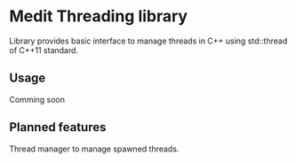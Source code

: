 Medit Threading library
=======================

Library provides basic interface to manage threads in C++ using std::thread of C++11 standard.

Usage
-----

Comming soon

Planned features
----------------

Thread manager to manage spawned threads.
